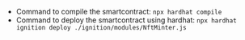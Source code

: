 - Command to compile the smartcontract: ```npx hardhat compile```
- Command to deploy the smartcontract using hardhat: ```npx hardhat ignition deploy ./ignition/modules/NftMinter.js```


